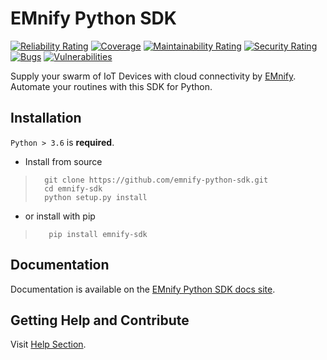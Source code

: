 # EMnify Python SDK
[![Reliability Rating](https://sonarcloud.io/api/project_badges/measure?project=EMnify_emnify-sdk-python&metric=reliability_rating&token=40a0a09c3aa65d8898ae2b646e8547ecce2ac28d)](https://sonarcloud.io/summary/new_code?id=EMnify_emnify-sdk-python)
[![Coverage](https://sonarcloud.io/api/project_badges/measure?project=EMnify_emnify-sdk-python&metric=coverage&token=40a0a09c3aa65d8898ae2b646e8547ecce2ac28d)](https://sonarcloud.io/summary/new_code?id=EMnify_emnify-sdk-python)
[![Maintainability Rating](https://sonarcloud.io/api/project_badges/measure?project=EMnify_emnify-sdk-python&metric=sqale_rating&token=40a0a09c3aa65d8898ae2b646e8547ecce2ac28d)](https://sonarcloud.io/summary/new_code?id=EMnify_emnify-sdk-python)
[![Security Rating](https://sonarcloud.io/api/project_badges/measure?project=EMnify_emnify-sdk-python&metric=security_rating&token=40a0a09c3aa65d8898ae2b646e8547ecce2ac28d)](https://sonarcloud.io/summary/new_code?id=EMnify_emnify-sdk-python)
[![Bugs](https://sonarcloud.io/api/project_badges/measure?project=EMnify_emnify-sdk-python&metric=bugs&token=40a0a09c3aa65d8898ae2b646e8547ecce2ac28d)](https://sonarcloud.io/summary/new_code?id=EMnify_emnify-sdk-python)
[![Vulnerabilities](https://sonarcloud.io/api/project_badges/measure?project=EMnify_emnify-sdk-python&metric=vulnerabilities&token=40a0a09c3aa65d8898ae2b646e8547ecce2ac28d)](https://sonarcloud.io/summary/new_code?id=EMnify_emnify-sdk-python)

Supply your swarm of IoT Devices with cloud connectivity by [EMnify](https://emnify.com).
Automate your routines with this SDK for Python.  

## Installation

`Python > 3.6` is **required**.



- Install from source
>       git clone https://github.com/emnify-python-sdk.git
>       cd emnify-sdk
>       python setup.py install
- or install with pip
>        pip install emnify-sdk


## Documentation

Documentation is available on the [EMnify Python SDK docs site](https://emnify.github.io/emnify-sdk-python/).

## Getting Help and Contribute

Visit [Help Section](https://emnify.github.io/emnify-sdk-python/help.html).
